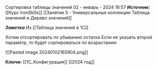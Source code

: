 
Сортировка таблицы значений
 02 - январь - 2024  16:57 
***Источник:***  [[Курс IronSkills]] [[Занятие 5 - Универсальные коллекции Таблица значений  и Дерево значений]]

***Заметка*** 
Из [[Таблица значений в 1С]]

Хотим отсортировать по убыванию остатка
Если не указать второй параметр, то будет сортироваться по возрастанию

![[Pasted image 20240102165904.png]]

***Ключи:*** [[1С_Конфигурация]] [[2024 год]]